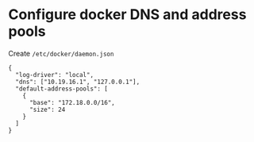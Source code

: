 # Configure docker DNS and address pools


Create `/etc/docker/daemon.json`


```
{
  "log-driver": "local",
  "dns": ["10.19.16.1", "127.0.0.1"],
  "default-address-pools": [
    {
      "base": "172.18.0.0/16",
      "size": 24
    }
  ]
}
```

